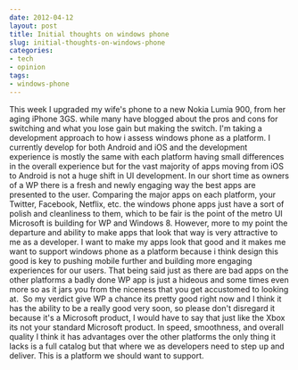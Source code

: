 ```yaml
---
date: 2012-04-12
layout: post
title: Initial thoughts on windows phone
slug: initial-thoughts-on-windows-phone
categories:
- tech
- opinion
tags:
- windows-phone
---
```


This week I upgraded my wife's phone to a new Nokia Lumia 900, from her aging iPhone 3GS. while many have blogged about the pros and cons for switching and what you lose gain but making the switch. I'm taking a development approach to how i assess windows phone as a platform.
I currently develop for both Android and iOS and the development experience ​is mostly the same with each platform having small differences in the overall experience but for the vast majority of apps moving from iOS to Android is not a huge shift in UI development. 
In our short time as owners of a WP there is a fresh and newly engaging way the best apps are presented to the user. Comparing the major apps on each platform, your Twitter, Facebook, Netflix, etc. the windows phone apps just have a sort of polish and cleanliness to them, which to be fair is the point of the metro UI Microsoft is building for WP and Windows 8. However, more to my point the departure and ability to make apps that look that way is very attractive to me as a developer. 
I want to make my apps look that good and it makes me want to support windows phone as a platform because i think design this good is key to pushing mobile further and building more engaging experiences for our users. 
That being said just as there are bad apps on the other platforms a badly done WP app is just a hideous and some times even more so as it jars you from the niceness that you get accustomed to looking at. ​
So my verdict give WP a chance its pretty good right now and I think it has the ability to be a really good very soon, so please don't disregard it because it's a Microsoft product, I would have to say that just like the Xbox its not your standard Microsoft product. In speed, smoothness, and overall quality I think it has advantages over the other platforms the only thing it lacks is a full catalog but that where we as developers need to step up and deliver. This is a platform we should want to support.